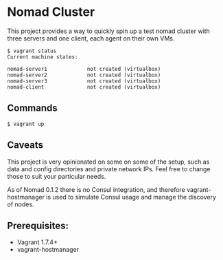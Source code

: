 # Nomad Cluster
This project provides a way to quickly spin up a test nomad cluster with three servers and one client, each agent on their own VMs.

```ShellSession
$ vagrant status
Current machine states:

nomad-server1             not created (virtualbox)
nomad-server2             not created (virtualbox)
nomad-server3             not created (virtualbox)
nomad-client              not created (virtualbox)
```

## Commands
```ShellSession
$ vagrant up
```

## Caveats
This project is very opinionated on some on some of the setup, such as data and config directories and private network IPs.
Feel free to change those to suit your particular needs.

As of Nomad 0.1.2 there is no Consul integration, and therefore vagrant-hostmanager is used to simulate Consul usage and manage the discovery of nodes.

## Prerequisites:
- Vagrant 1.7.4+
- vagrant-hostmanager
